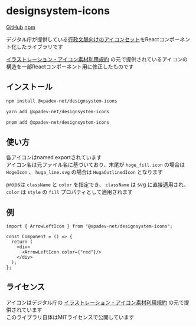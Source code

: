 # designsystem-icons

[GitHub](https://github.com/xpadev-net/designsystem-icons) [npm](https://www.npmjs.com/package/@xpadev-net/designsystem-icons)

デジタル庁が提供している[行政文脈向けのアイコンセット](https://www.digital.go.jp/policies/servicedesign/designsystem/Illustration_Icons/)をReactコンポーネント化したライブラリです

[イラストレーション・アイコン素材利用規約](https://www.digital.go.jp/policies/servicedesign/designsystem/Illustration_Icons/terms_of_use/) の元で提供されているアイコンの構造を一部Reactコンポーネント用に修正したものです

## インストール

```bash
npm install @xpadev-net/designsystem-icons
```
```bash
yarn add @xpadev-net/designsystem-icons
```
```bash
pnpm add @xpadev-net/designsystem-icons
```

## 使い方
各アイコンはnamed exportされています  
アイコン名は元ファイル名に基づいており、末尾が `hoge_fill.icon` の場合は `HogeIcon` 、 `huga_line.svg` の場合は `HugaOutlinedIcon` となります  

propsは `className` と `color` を指定でき、 `className` は svg に直接適用され、`color` は `style` の `fill` プロパティとして適用されます

## 例
```tsx
import { ArrowLeftIcon } from "@xpadev-net/designsystem-icons";

const Component = () => {
  return (
    <div>
      <ArrowLeftIcon color={"red"}/>
    </div>
  );
};
```

## ライセンス
アイコンはデジタル庁の [イラストレーション・アイコン素材利用規約](https://www.digital.go.jp/policies/servicedesign/designsystem/Illustration_Icons/terms_of_use/) の元で提供されています  
このライブラリ自体はMITライセンスで公開しています  
